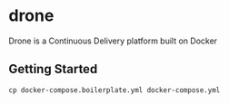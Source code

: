 # drone

Drone is a Continuous Delivery platform built on Docker

## Getting Started

```
cp docker-compose.boilerplate.yml docker-compose.yml
```
